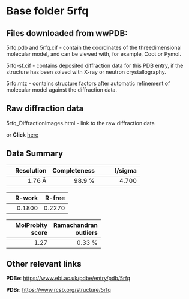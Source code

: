 # Base folder 5rfq

## Files downloaded from wwPDB:

5rfq.pdb and 5rfq.cif - contain the coordinates of the threedimensional molecular model, and can be viewed with, for example, Coot or Pymol.

5rfq-sf.cif - contains deposited diffraction data for this PDB entry, if the structure has been solved with X-ray or neutron crystallography.

5rfq.mtz - contains structure factors after automatic refinement of molecular model against the diffraction data.

## Raw diffraction data

5rfq_DiffractionImages.html - link to the raw diffraction data 

or **Click** [here](https://zenodo.org/record/3731504) 

## Data Summary
|   | Resolution | Completeness| I/sigma |
|---|-------------:|----------------:|--------------:|
|   |1.76 Å|98.9  %|<img width=50/>4.700|

|   | **R-work**| **R-free**   
|---|-------------:|----------------:|           
||0.1800|0.2270|

|   |**MolProbity<br>score**| **Ramachandran<br>outliers** 
|---|-------------:|----------------:|
||1.27|0.33 %|

## Other relevant links 
**PDBe**:  https://www.ebi.ac.uk/pdbe/entry/pdb/5rfq
 
**PDBr**: https://www.rcsb.org/structure/5rfq 

